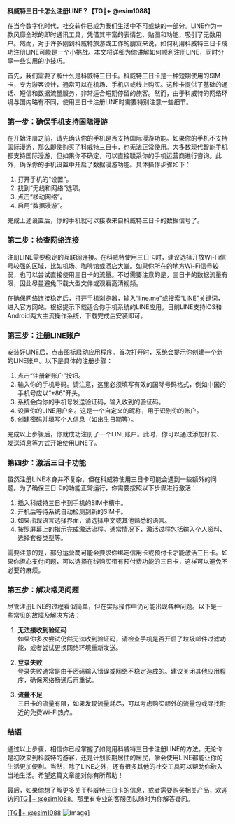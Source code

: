**科威特三日卡怎么注册LINE？【TG💪+ @esim1088】**

在当今数字化时代，社交软件已成为我们生活中不可或缺的一部分。LINE作为一款风靡全球的即时通讯工具，凭借其丰富的表情包、贴图和功能，吸引了无数用户。然而，对于许多刚到科威特旅游或工作的朋友来说，如何利用科威特三日卡成功注册LINE可能是一个小挑战。本文将详细为你讲解如何顺利注册LINE，同时分享一些实用的小技巧。

首先，我们需要了解什么是科威特三日卡。科威特三日卡是一种短期使用的SIM卡，专为游客设计，通常可以在机场、手机店或线上购买。这种卡提供了基础的通话、短信和数据流量服务，非常适合短期停留的旅客。然而，由于科威特的网络环境与国内略有不同，使用三日卡注册LINE时需要特别注意一些细节。

### **第一步：确保手机支持国际漫游**

在开始注册之前，请先确认你的手机是否支持国际漫游功能。如果你的手机不支持国际漫游，那么即使购买了科威特三日卡，也无法正常使用。大多数现代智能手机都支持国际漫游，但如果你不确定，可以直接联系你的手机运营商进行咨询。此外，确保你的手机设置中开启了数据漫游功能。具体操作步骤如下：

1. 打开手机的“设置”。
2. 找到“无线和网络”选项。
3. 点击“移动网络”。
4. 启用“数据漫游”。

完成上述设置后，你的手机就可以接收来自科威特三日卡的数据信号了。

### **第二步：检查网络连接**

注册LINE需要稳定的互联网连接。在科威特使用三日卡时，建议选择开放Wi-Fi信号较强的区域，比如机场、咖啡馆或酒店大堂。如果你所在的地方Wi-Fi信号较弱，也可以尝试直接使用三日卡的流量。不过需要注意的是，三日卡的数据流量有限，因此尽量避免下载大型文件或观看高清视频。

在确保网络连接稳定后，打开手机浏览器，输入“line.me”或搜索“LINE”关键词，进入官方网站。根据提示下载适合你手机系统的LINE应用。目前LINE支持iOS和Android两大主流操作系统，下载完成后安装即可。

### **第三步：注册LINE账户**

安装好LINE后，点击图标启动应用程序。首次打开时，系统会提示你创建一个新的LINE账户。以下是具体的注册步骤：

1. 点击“注册新账户”按钮。
2. 输入你的手机号码。请注意，这里必须填写有效的国际号码格式，例如中国的手机号应以“+86”开头。
3. 系统会向你的手机号发送验证码，输入收到的验证码。
4. 设置你的LINE用户名。这是一个自定义的昵称，用于识别你的账户。
5. 创建密码并填写个人信息（如出生日期等）。

完成以上步骤后，你就成功注册了一个LINE账户。此时，你可以通过添加好友、发送消息等方式开始使用LINE了。

### **第四步：激活三日卡功能**

虽然注册LINE本身并不复杂，但在科威特使用三日卡可能会遇到一些额外的问题。为了确保三日卡的功能正常运行，你需要按照以下步骤进行激活：

1. 插入科威特三日卡到手机的SIM卡槽中。
2. 开机后等待系统自动检测到新的SIM卡。
3. 如果出现语言选择界面，请选择中文或其他熟悉的语言。
4. 按照屏幕上的指示完成激活流程。通常情况下，激活过程包括输入个人资料、选择套餐类型等。

需要注意的是，部分运营商可能会要求你绑定信用卡或预付卡才能激活三日卡。如果你担心支付问题，可以选择在线购买带有预付费功能的三日卡，这样可以避免不必要的麻烦。

### **第五步：解决常见问题**

尽管注册LINE的过程看似简单，但在实际操作中仍可能出现各种问题。以下是一些常见的故障及解决方法：

1. **无法接收到验证码**  
   如果你多次尝试仍然无法收到验证码，请检查手机是否开启了垃圾邮件过滤功能，或者尝试更换网络环境重新发送。

2. **登录失败**  
   登录失败通常是由于密码输入错误或网络不稳定造成的。建议关闭其他应用程序，确保网络畅通后再重试。

3. **流量不足**  
   三日卡的流量有限，如果发现流量耗尽，可以考虑购买额外的流量包或寻找附近的免费Wi-Fi热点。

### **结语**

通过以上步骤，相信你已经掌握了如何用科威特三日卡注册LINE的方法。无论你是初次来到科威特的游客，还是计划长期居住的居民，学会使用LINE都能让你的生活更加便利。当然，除了LINE之外，还有很多其他的社交工具可以帮助你融入当地生活。希望这篇文章能对你有所帮助！

最后，如果你想了解更多关于科威特三日卡的信息，或者需要购买相关产品，欢迎访问[TG💪+ @esim1088](https://t.me/s/esim1088)。那里有专业的客服团队随时为你解答疑问。

[[TG💪+ @esim1088](https://t.me/s/esim1088) ![Image](https://i.postimg.cc/4NQfJmqS/Snipaste-2025-05-13-00-14-12.png)]